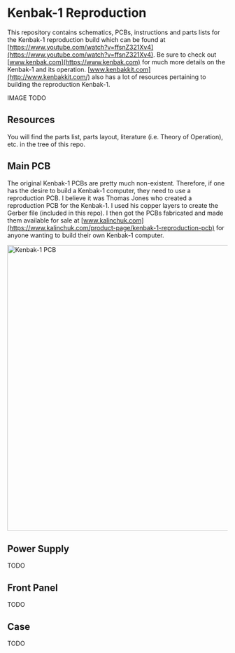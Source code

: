 # Kenbak-1 Reproduction

This repository contains schematics, PCBs, instructions and parts lists for the Kenbak-1 reproduction build which can be found at [https://www.youtube.com/watch?v=ffsnZ321Xv4](https://www.youtube.com/watch?v=ffsnZ321Xv4). Be sure to check out [www.kenbak.com](https://www.kenbak.com) for much more details on the Kenbak-1 and its operation. [www.kenbakkit.com](http://www.kenbakkit.com/) also has a lot of resources pertaining to building the reproduction Kenbak-1.

IMAGE TODO

## Resources

You will find the parts list, parts layout, literature (i.e. Theory of Operation), etc. in the tree of this repo.

## Main PCB

The original Kenbak-1 PCBs are pretty much non-existent. Therefore, if one has the desire to build a Kenbak-1 computer, they need to use a reproduction PCB. I believe it was Thomas Jones who created a reproduction PCB for the Kenbak-1. I used his copper layers to create the Gerber file (included in this repo). I then got the PCBs fabricated and made them available for sale at [www.kalinchuk.com](https://www.kalinchuk.com/product-page/kenbak-1-reproduction-pcb) for anyone wanting to build their own Kenbak-1 computer.

<img width="653" alt="Kenbak-1 PCB" src="https://github.com/user-attachments/assets/04e4418b-7452-4ed3-ab4b-d06c0cd37b74">

## Power Supply

TODO

## Front Panel

TODO

## Case

TODO
